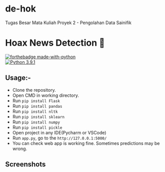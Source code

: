 # de-hok
Tugas Besar Mata Kuliah Proyek 2 - Pengolahan Data Sainifik

#  Hoax News Detection 📰
[![forthebadge made-with-python](http://ForTheBadge.com/images/badges/made-with-python.svg)](https://www.python.org/)                 
[![Python 3.9.1](https://img.shields.io/badge/python-3.6-blue.svg)](https://www.python.org/downloads/release/python-360/)   

## Usage:-

- Clone the repository.
- Open CMD in working directory.
- Run `pip install Flask`
- Run `pip install pandas`
- Run `pip install nltk`
- Run `pip install sklearn`
- Run `pip install numpy`
- Run `pip install pickle`
- Open project in any IDE(Pycharm or VSCode)
- Run `app.py`, go to the `http://127.0.0.1:5000/`
- You can check web app is working fine. Sometimes predictions may be wrong.

## Screenshots
